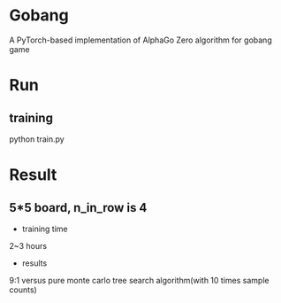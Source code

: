 # Gobang
A PyTorch-based implementation of AlphaGo Zero algorithm for gobang game

# Run
## training
python train.py

# Result
## 5\*5 board, n_in_row is 4
* training time

2~3 hours

* results

9:1 versus pure monte carlo tree search algorithm(with 10 times sample counts)
